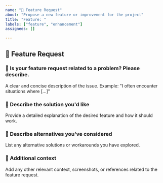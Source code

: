 ```yaml
---
name: "🚀 Feature Request"
about: "Propose a new feature or improvement for the project"
title: "Feature: "
labels: ["feature", "enhancement"]
assignees: []

---
```


## 📝 Feature Request

### 🔹 Is your feature request related to a problem? Please describe.
A clear and concise description of the issue. Example: "I often encounter situations where [...]"

### 🚀 Describe the solution you'd like
Provide a detailed explanation of the desired feature and how it should work.

### 🔄 Describe alternatives you've considered
List any alternative solutions or workarounds you have explored.

### 📌 Additional context
Add any other relevant context, screenshots, or references related to the feature request.

